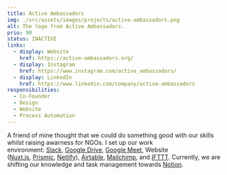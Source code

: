 ```yaml
---
title: Active Ambassadors
img: ./src/assets/images/projects/active-ambassadors.png
alt: The logo from Active Ambassadors.
prio: 90
status: INACTIVE
links:
  - display: Website
    href: https://active-ambassadors.org/
  - display: Instagram
    href: https://www.instagram.com/active_ambassadors/
  - display: LinkedIn
    href: https://www.linkedin.com/company/active-ambassadors
responsibilities:
  - Co-Founder
  - Design
  - Website
  - Process Automation
---
```


A friend of mine thought that we could do something good with our skills whilst raising awarness for NGOs. I set up our work environment: [Slack](https://slack.com/intl/en-de/), [Google Drive](https://www.google.com/intl/en_in/drive/), [Google Meet](https://meet.google.com/), Website ([Nuxt.js](https://nuxtjs.org/), [Prismic](https://prismic.io/), [Netlify](https://www.netlify.com/)), [Airtable](https://airtable.com/), [Mailchimp](https://mailchimp.com/), and [IFTTT](https://ifttt.com/). Currently, we are shifting our knowledge and task management towards [Notion](https://www.notion.so/).
